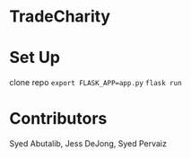 # TradeCharity

# Set Up
clone repo
`export FLASK_APP=app.py`
`flask run`

# Contributors
Syed Abutalib, Jess DeJong, Syed Pervaiz